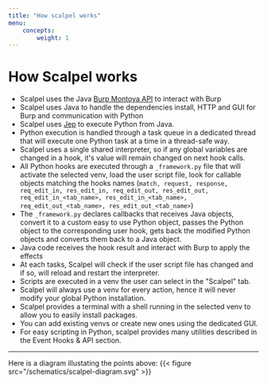 ```yaml
---
title: "How scalpel works"
menu:
    concepts:
        weight: 1
---
```

# How Scalpel works

-   Scalpel uses the Java [Burp Montoya API](https://portswigger.net/burp/documentation/desktop/extensions) to interact with Burp
-   Scalpel uses Java to handle the dependencies install, HTTP and GUI for Burp and communication with Python
-   Scalpel uses [Jep](https://github.com/ninia/jep/) to execute Python from Java.
-   Python execution is handled through a task queue in a dedicated thread that will execute one Python task at a time in a thread-safe way.
-   Scalpel uses a single shared interpreter, so if any global variables are changed in a hook, it's value will remain changed on next hook calls.
-   All Python hooks are executed through a `_framework.py` file that will activate the selected venv, load the user script file, look for callable objects matching the hooks names (`match, request, response, req_edit_in, res_edit_in, req_edit_out, res_edit_out, req_edit_in_<tab_name>, res_edit_in_<tab_name>, req_edit_out_<tab_name>, res_edit_out_<tab_name>`)
-   The `_framework.py` declares callbacks that receives Java objects, convert it to a custom easy to use Python object, passes the Python object to the corresponding user hook, gets back the modified Python objects and converts them back to a Java object.
-   Java code receives the hook result and interact with Burp to apply the effects
-   At each tasks, Scalpel will check if the user script file has changed and if so, will reload and restart the interpreter.
-   Scripts are executed in a venv the user can select in the "Scalpel" tab.   
-   Scalpel will always use a venv for every action, hence it will never modify your global Python installation.
-   Scalpel provides a terminal with a shell running in the selected venv to allow you to easily install packages.
-   You can add existing venvs or create new ones using the dedicated GUI.
-   For easy scripting in Python, scalpel provides many utilities described in the Event Hooks & API section.
---
Here is a diagram illustating the points above:
     {{< figure src="/schematics/scalpel-diagram.svg" >}}
